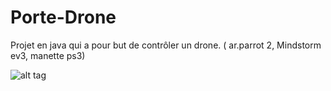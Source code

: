Porte-Drone
===========

Projet en java qui a pour but de contrôler un drone. ( ar.parrot 2, Mindstorm ev3, manette ps3)

![alt tag](https://raw.github.com/P1gu/Porte-Drone/blob/master/img1.jpg)